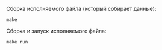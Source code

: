  Сборка исполняемого файла (который собирает данные):
```
make
```

Сборка и запуск исполняемого файла:
```
make run
```
